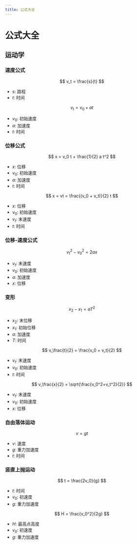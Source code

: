 ```yaml
---
title: 公式大全
---
```


# 公式大全

## 运动学

### 速度公式

$$
v_t = \frac{s}{t}
$$

- $s$: 路程
- $t$: 时间

$$
v_t = v_0 + a t
$$

- $v_0$: 初始速度
- $a$: 加速度
- $t$: 时间

### 位移公式

$$
x = v_0 t + \frac{1}{2} a t^2
$$

- $x$: 位移
- $v_0$: 初始速度
- $a$: 加速度
- $t$: 时间


$$
x = vt = \frac{(v_0 + v_t)}{2} t
$$

- $x$: 位移
- $v_0$: 初始速度
- $v_t$: 末速度
- $t$: 时间

### 位移-速度公式

$$
v_t^2 - v_0^2 = 2ax
$$

- $v_t$: 末速度
- $v_0$: 初始速度
- $a$: 加速度
- $x$: 位移

### 变形

$$
x_2 - x_1 = aT^2
$$

- $x_2$: 末位移
- $x_1$: 初始位移
- $a$: 加速度
- $T$: 时间

$$
v_\frac{t}{2} = \frac{v_0 + v_t}{2}
$$

- $v_t$: 末速度
- $v_0$: 初始速度
- $t$: 时间

$$
v_\frac{x}{2} = \sqrt{\frac{v_0^2+v_t^2}{2}}
$$

- $v_t$: 末速度
- $v_0$: 初始速度
- $x$: 位移

### 自由落体运动

$$
v = gt
$$

- $v$: 速度
- $g$: 重力加速度
- $t$: 时间

### 竖直上抛运动

$$
t = \frac{2v_0}{g}
$$

- $t$: 时间
- $v_0$: 初速度
- $g$: 重力加速度

$$
H = \frac{v_0^2}{2g}
$$

- $H$: 最高点高度
- $v_0$: 初速度
- $g$: 重力加速度